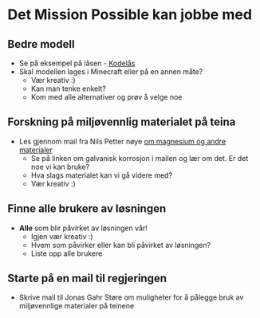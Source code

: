 # Det Mission Possible kan jobbe med

## Bedre modell
- Se på eksempel på låsen - [Kodelås](https://partilageret.no/products/skaplas?variant=41886339596454)
- Skal modellen lages i Minecraft eller på en annen måte?
   - Vær kreativ :)
   - Kan man tenke enkelt?
   - Kom med alle alternativer og prøv å velge noe
 
## Forskning på miljøvennlig materialet på teina
- Les gjennom mail fra Nils Petter nøye [om magnesium og andre materialer](https://github.com/ultimum2010/submerged/blob/main/forskning/Nils%20Petter%20Vedvik/tilbakemelding.md)
  - Se på linken om galvanisk korrosjon i mailen og lær om det. Er det noe vi kan bruke?
  - Hva slags materialet kan vi gå videre med?
  - Vær kreativ :)
  
## Finne alle brukere av løsningen
- **Alle** som blir påvirket av løsningen vår!
  - Igjen vær kreativ :)
  - Hvem som påvirker eller kan bli påvirket av løsningen?
  - Liste opp alle brukere 

## Starte på en mail til regjeringen
- Skrive mail til Jonas Gahr Støre om muligheter for å pålegge bruk av miljøvennlige materialer på teinene